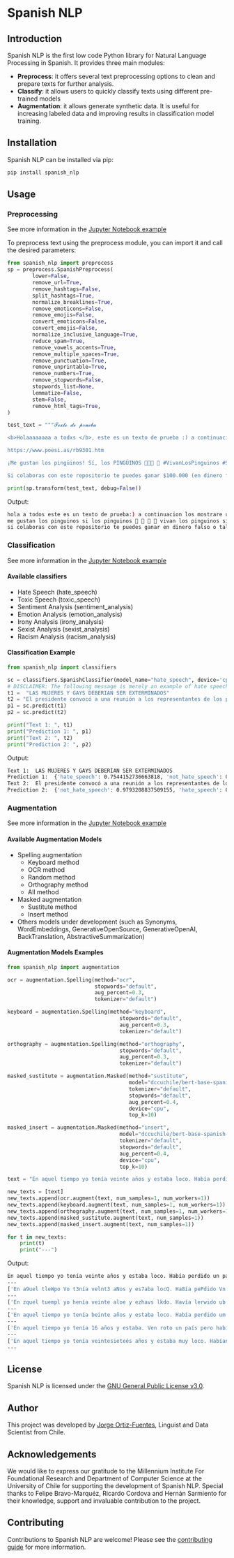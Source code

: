 # Spanish NLP

## Introduction

Spanish NLP is the first low code Python library for Natural Language Processing in Spanish. It provides three main modules:

* **Preprocess**: it offers several text preprocessing options to clean and prepare texts for further analysis.
* **Classify**: it allows users to quickly classify texts using different pre-trained models
* **Augmentation**: it allows generate synthetic data. It is useful for increasing labeled data and improving results in classification model training.

## Installation

Spanish NLP can be installed via pip:

```bash
pip install spanish_nlp
```

## Usage

### Preprocessing

See more information in the [Jupyter Notebook example](https://github.com/jorgeortizfuentes/spanish_nlp/blob/main/examples/Preprocess.ipynb)


To preprocess text using the preprocess module, you can import it and call the desired parameters:

```python
from spanish_nlp import preprocess
sp = preprocess.SpanishPreprocess(
        lower=False,
        remove_url=True,
        remove_hashtags=False,
        split_hashtags=True,
        normalize_breaklines=True,
        remove_emoticons=False,
        remove_emojis=False,
        convert_emoticons=False,
        convert_emojis=False,
        normalize_inclusive_language=True,
        reduce_spam=True,
        remove_vowels_accents=True,
        remove_multiple_spaces=True,
        remove_punctuation=True,
        remove_unprintable=True,
        remove_numbers=True,
        remove_stopwords=False,
        stopwords_list=None,
        lemmatize=False,
        stem=False,
        remove_html_tags=True,
)

test_text = """𝓣𝓮𝔁𝓽𝓸 𝓭𝓮 𝓹𝓻𝓾𝓮𝓫𝓪

<b>Holaaaaaaaa a todxs </b>, este es un texto de prueba :) a continuación les mostraré un poema de Roberto Bolaño llamado "Los perros románticos" 🤭👀😅

https://www.poesi.as/rb9301.htm

¡Me gustan los pingüinos! Sí, los PINGÜINOS 🐧🐧🐧 🐧 #VivanLosPinguinos #SíSeñor #PinguinosDelMundoUníos #ÑanduesDelMundoTambién

Si colaboras con este repositorio te puedes ganar $100.000 (en dinero falso). O tal vez 20 pingüinos. Mi teléfono es +561212121212"""

print(sp.transform(test_text, debug=False))
```

Output:
```bash
hola a todos este es un texto de prueba:) a continuacion los mostrare un poema de roberto bolaño llamado los perros romanticos 🤭 👀 😅 
me gustan los pinguinos si los pinguinos 🐧 🐧 🐧 🐧 vivan los pinguinos si señor pinguinos del mundo unios ñandues del mundo tambien
si colaboras con este repositorio te puedes ganar en dinero falso o tal vez pinguinos mi telefono es
```
### Classification

See more information in the [Jupyter Notebook example](https://github.com/jorgeortizfuentes/spanish_nlp/blob/main/examples/Classify.ipynb)
#### Available classifiers

* Hate Speech (hate_speech)
* Toxic Speech (toxic_speech)
* Sentiment Analysis (sentiment_analysis)
* Emotion Analysis (emotion_analysis)
* Irony Analysis (irony_analysis)
* Sexist Analysis (sexist_analysis)
* Racism Analysis (racism_analysis)

#### Classification Example

```python
from spanish_nlp import classifiers

sc = classifiers.SpanishClassifier(model_name="hate_speech", device='cpu')
# DISCLAIMER: The following message is merely an example of hate speech and does not represent the views of the author or contributors.
t1 =  "LAS MUJERES Y GAYS DEBERIAN SER EXTERMINADOS"
t2 = "El presidente convocó a una reunión a los representantes de los partidos políticos"
p1 = sc.predict(t1)
p2 = sc.predict(t2)

print("Text 1: ", t1)
print("Prediction 1: ", p1)
print("Text 2: ", t2)
print("Prediction 2: ", p2)
```

Output:

```bash
Text 1:  LAS MUJERES Y GAYS DEBERÍAN SER EXTERMINADOS
Prediction 1:  {'hate_speech': 0.7544152736663818, 'not_hate_speech': 0.24558477103710175}
Text 2:  El presidente convocó a una reunión a los representantes de los partidos políticos
Prediction 2:  {'not_hate_speech': 0.9793208837509155, 'hate_speech': 0.02067909575998783}
```

### Augmentation

See more information in the [Jupyter Notebook example](https://github.com/jorgeortizfuentes/spanish_nlp/blob/main/examples/Data%20Augmentation.ipynb)

#### Available Augmentation Models

- Spelling augmentation
  - Keyboard method
  - OCR method
  - Random method
  - Orthography method
  - All method
- Masked augmentation
  - Sustitute method
  - Insert method
- Others models under development (such as Synonyms, WordEmbeddings, GenerativeOpenSource, GenerativeOpenAI, BackTranslation, AbstractiveSummarization)


#### Augmentation Models Examples

```python
from spanish_nlp import augmentation

ocr = augmentation.Spelling(method="ocr", 
                            stopwords="default", 
                            aug_percent=0.3, 
                            tokenizer="default")

keyboard = augmentation.Spelling(method="keyboard", 
                                    stopwords="default", 
                                    aug_percent=0.3, 
                                    tokenizer="default")

orthography = augmentation.Spelling(method="orthography", 
                                    stopwords="default", 
                                    aug_percent=0.3, 
                                    tokenizer="default")

masked_sustitute = augmentation.Masked(method="sustitute", 
                                       model="dccuchile/bert-base-spanish-wwm-cased",
                                       tokenizer="default",
                                       stopwords="default",
                                       aug_percent=0.4,
                                       device="cpu",
                                       top_k=10)

masked_insert = augmentation.Masked(method="insert", 
                                    model="dccuchile/bert-base-spanish-wwm-cased",
                                    tokenizer="default",
                                    stopwords="default",
                                    aug_percent=0.4,
                                    device="cpu",
                                    top_k=10)

text = "En aquel tiempo yo tenía veinte años y estaba loco. Había perdido un país pero había ganado un sueño. Y si tenía ese sueño lo demás no importaba. Ni trabajar ni rezar ni estudiar en la madrugada junto a los perros románticos."

new_texts = [text]
new_texts.append(ocr.augment(text, num_samples=1, num_workers=1))
new_texts.append(keyboard.augment(text, num_samples=1, num_workers=1))
new_texts.append(orthography.augment(text, num_samples=1, num_workers=1))
new_texts.append(masked_sustitute.augment(text, num_samples=1))
new_texts.append(masked_insert.augment(text, num_samples=1))

for t in new_texts:
    print(t)
    print("---")
```

Output:

```bash
En aquel tiempo yo tenía veinte años y estaba loco. Había perdido un país pero había ganado un sueño. Y si tenía ese sueño lo demás no importaba. Ni trabajar ni rezar ni estudiar en la madrugada junto a los perros románticos.
---
['En a9uel tleWpo Vo t3nía velnt3 aNos y es7aba locQ. Ha8ía pePdido Vn paí8 pePQ había ganad0 un sueñQ. Y si 73nía 35e sueño lo d3más no lmRoPtaba. Hi tra8aLar nl P3zar nl 3stuOiar 3n la ma0rugada Lun7Q a los perr0s roWántiGQs.']
---
['En zquel tuempl yo henía veinte aloe y ezhavs lkdo. Havía lerwido ub oqís pfgo había gwnzxo jj susoo. Y si trníx ese sueño lp wemás no importaba. Ni tragajar ji reaaf no esguriat en la ksetuhada uunto a pke perrls dományicos.']
---
['En aquel tiempo yo tenía beinte años y estaba loco. Había perdido um país pero  abía gamado um sueño. Y si temía ese sueño lo denás no importava. Ni trabajar ni rezar ni estudiar en la madrujada junto a los perros románticos.']
---
['En aquel tiempo yo tenía 16 años y estaba. Ven roto un país pero había ganado un sueño. Y si tenía ese sueño lo demás no importaba. Ni trabajar ni rezar ni estudiar en la madrugada junto a los perros románticos.!']
---
['En aquel tiempo yo tenía veintesieteés años y estaba muy loco. Habían perdido un país pero había ganado un sueño. Y si tenía ese sueño lo demás no importaba. Ni trabajar ni rezar ni estudiar en la madrugada junto a los viejos viejos perros. románticos.']
---
```

## License

Spanish NLP is licensed under the [GNU General Public License v3.0](https://github.com/jorgeortizfuentes/spanish_nlp/blob/main/LICENSE).

## Author

This project was developed by [Jorge Ortiz-Fuentes](https://ortizfuentes.com/), Linguist and Data Scientist from Chile.

## Acknowledgements

We would like to express our gratitude to the Millennium Institute For Foundational Research and Department of Computer Science at the University of Chile for supporting the development of Spanish NLP. Special thanks to Felipe Bravo-Marquéz, Ricardo Cordova and Hernán Sarmiento for their knowledge, support and invaluable contribution to the project.

## Contributing

Contributions to Spanish NLP are welcome! Please see the [contributing guide](https://github.com/users/jorgeortizfuentes/projects/1) for more information.